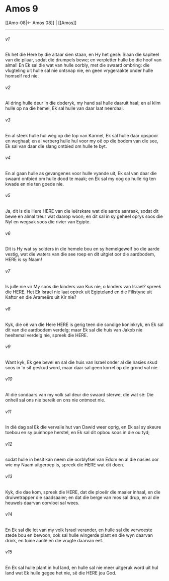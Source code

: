 # Amos 9

[[Amo-08|← Amos 08]] | [[Amos]]
***

###### v1
Ek het die Here by die altaar sien staan, en Hy het gesê: Slaan die kapiteel van die pilaar, sodat die drumpels bewe; en verpletter hulle bo die hoof van almal! En Ek sal die wat van hulle oorbly, met die swaard ombring: die vlugteling uit hulle sal nie ontsnap nie, en geen vrygeraakte onder hulle homself red nie. 
###### v2
Al dring hulle deur in die doderyk, my hand sal hulle daaruit haal; en al klim hulle op na die hemel, Ek sal hulle van daar laat neerdaal. 
###### v3
En al steek hulle hul weg op die top van Karmel, Ek sal hulle daar opspoor en weghaal; en al verberg hulle hul voor my oë op die bodem van die see, Ek sal van daar die slang ontbied om hulle te byt. 
###### v4
En al gaan hulle as gevangenes voor hulle vyande uit, Ek sal van daar die swaard ontbied om hulle dood te maak; en Ek sal my oog op hulle rig ten kwade en nie ten goede nie. 
###### v5
Ja, dit is die Here HERE van die leërskare wat die aarde aanraak, sodat dit bewe en almal treur wat daarop woon; en dit sal in sy geheel oprys soos die Nyl en wegsak soos die rivier van Egipte. 
###### v6
Dit is Hy wat sy solders in die hemele bou en sy hemelgewelf bo die aarde vestig, wat die waters van die see roep en dit uitgiet oor die aardbodem, HERE is sy Naam! 
###### v7
Is julle nie vir My soos die kinders van Kus nie, o kinders van Israel? spreek die HERE. Het Ek Israel nie laat optrek uit Egipteland en die Filistyne uit Kaftor en die Arameërs uit Kir nie? 
###### v8
Kyk, die oë van die Here HERE is gerig teen die sondige koninkryk, en Ek sal dit van die aardbodem verdelg; maar Ek sal die huis van Jakob nie heeltemal verdelg nie, spreek die HERE. 
###### v9
Want kyk, Ek gee bevel en sal die huis van Israel onder al die nasies skud soos in 'n sif geskud word, maar daar sal geen korrel op die grond val nie. 
###### v10
Al die sondaars van my volk sal deur die swaard sterwe, die wat sê: Die onheil sal ons nie bereik en ons nie ontmoet nie. 
###### v11
In dié dag sal Ek die vervalle hut van Dawid weer oprig, en Ek sal sy skeure toebou en sy puinhope herstel, en Ek sal dit opbou soos in die ou tyd; 
###### v12
sodat hulle in besit kan neem die oorblyfsel van Edom en al die nasies oor wie my Naam uitgeroep is, spreek die HERE wat dit doen. 
###### v13
Kyk, die dae kom, spreek die HERE, dat die ploeër die maaier inhaal, en die druiwetrapper die saadsaaier; en dat die berge van mos sal drup, en al die heuwels daarvan oorvloei sal wees. 
###### v14
En Ek sal die lot van my volk Israel verander, en hulle sal die verwoeste stede bou en bewoon, ook sal hulle wingerde plant en die wyn daarvan drink, en tuine aanlê en die vrugte daarvan eet. 
###### v15
En Ek sal hulle plant in hul land, en hulle sal nie meer uitgeruk word uit hul land wat Ek hulle gegee het nie, sê die HERE jou God. 
